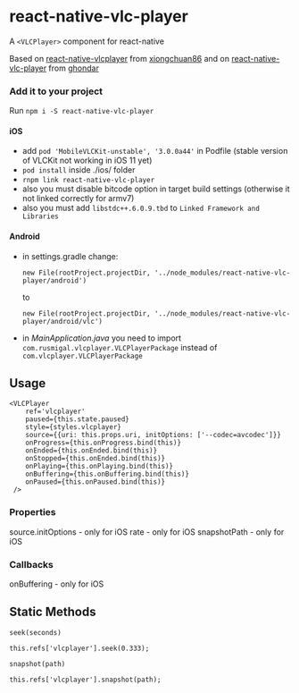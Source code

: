 # react-native-vlc-player

A `<VLCPlayer>` component for react-native

Based on [react-native-vlcplayer](https://github.com/xiongchuan86/react-native-vlcplayer) from [xiongchuan86](https://github.com/xiongchuan86) and on [react-native-vlc-player](https://github.com/ghondar/react-native-vlc-player) from [ghondar](https://github.com/ghondar)

### Add it to your project

Run `npm i -S react-native-vlc-player`

#### iOS

- add `pod 'MobileVLCKit-unstable', '3.0.0a44'` in Podfile (stable version of VLCKit not working in iOS 11 yet)
- `pod install` inside ./ios/ folder
- `rnpm link react-native-vlc-player`
- also you must disable bitcode option in target build settings (otherwise it not linked correctly for armv7)
- also you must add `libstdc++.6.0.9.tbd` to `Linked Framework and Libraries`

#### Android

- in settings.gradle change:

  `new File(rootProject.projectDir, '../node_modules/react-native-vlc-player/android')`

  to

  `new File(rootProject.projectDir, '../node_modules/react-native-vlc-player/android/vlc')`
- in *MainApplication.java* you need to import `com.rusmigal.vlcplayer.VLCPlayerPackage` instead of `com.vlcplayer.VLCPlayerPackage`

## Usage

```
<VLCPlayer
    ref='vlcplayer'
    paused={this.state.paused}
    style={styles.vlcplayer}
    source={{uri: this.props.uri, initOptions: ['--codec=avcodec']}}
    onProgress={this.onProgress.bind(this)}
    onEnded={this.onEnded.bind(this)}
    onStopped={this.onEnded.bind(this)}
    onPlaying={this.onPlaying.bind(this)}
    onBuffering={this.onBuffering.bind(this)}
    onPaused={this.onPaused.bind(this)}
 />

```
### Properties
source.initOptions - only for iOS
rate - only for iOS
snapshotPath - only for iOS

### Callbacks
onBuffering - only for iOS

## Static Methods

`seek(seconds)`

```
this.refs['vlcplayer'].seek(0.333);
```

`snapshot(path)`

```
this.refs['vlcplayer'].snapshot(path);
```
